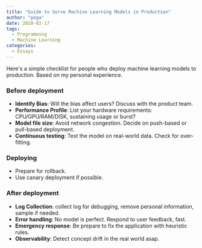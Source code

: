```yaml
---
title: "Guide to Serve Machine Learning Models in Production"
author: "poga"
date: 2020-02-17
tags:
  - Programming
  - Machine Learning
categories:
  - Essays
---
```


Here's a simple checklist for people who deploy machine learning models to production. Based on my personal experience.

<!--more-->

### Before deployment

- **Identify Bias**: Will the bias affect users? Discuss with the product team.
- **Performance Profile**: List your hardware requirements: CPU/GPU/RAM/DISK, sustaining usage or burst?
- **Model file size**: Avoid network congestion. Decide on push-based or pull-based deployment.
- **Continuous testing**: Test the model on real-world data. Check for over-fitting.

### Deploying

* Prepare for rollback.
* Use canary deployment if possible.

### After deployment

* **Log Collection**: collect log for debugging, remove personal information, sample if needed.
* **Error handling**: No model is perfect. Respond to user feedback, fast.
* **Emergency response**: Be prepare to fix the application with heuristic rules.
* **Observability**: Detect concept drift in the real world asap.
